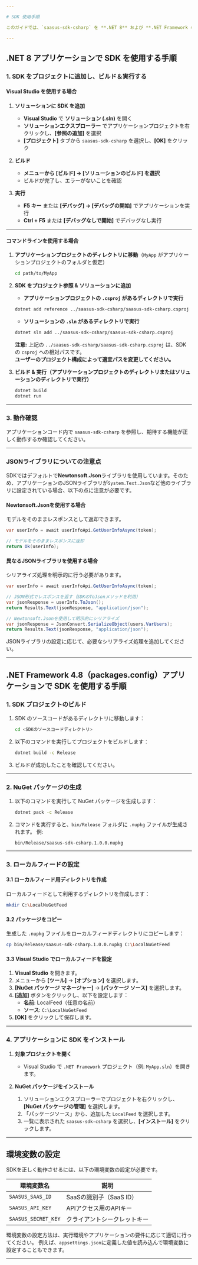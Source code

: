 ```yaml
---

# SDK 使用手順

このガイドでは、`saasus-sdk-csharp` を **.NET 8** および **.NET Framework 4.8** アプリケーションに導入する手順を説明します。

---
```


## .NET 8 アプリケーションで SDK を使用する手順

### 1. SDK をプロジェクトに追加し、ビルド＆実行する

#### **Visual Studio を使用する場合**

1. **ソリューションに SDK を追加**

   - **Visual Studio** で **ソリューション (.sln)** を開く
   - **ソリューションエクスプローラー** でアプリケーションプロジェクトを右クリックし、**[参照の追加]** を選択
   - **[プロジェクト]** タブから `saasus-sdk-csharp` を選択し、**[OK]** をクリック

2. **ビルド**

   - **メニューから [ビルド] → [ソリューションのビルド] を選択**
   - ビルドが完了し、エラーがないことを確認

3. **実行**

   - **F5 キー** または **[デバッグ] → [デバッグの開始]** でアプリケーションを実行
   - **Ctrl + F5** または **[デバッグなしで開始]** でデバッグなし実行

---

#### **コマンドラインを使用する場合**

1. **アプリケーションプロジェクトのディレクトリに移動**（`MyApp` がアプリケーションプロジェクトのフォルダと仮定）

   ```bash
   cd path/to/MyApp
   ```

2. **SDK をプロジェクト参照 & ソリューションに追加**

   - **アプリケーションプロジェクトの ********`.csproj`******** があるディレクトリで実行**

   ```bash
   dotnet add reference ../saasus-sdk-csharp/saasus-sdk-csharp.csproj
   ```

   - **ソリューションの ********`.sln`******** があるディレクトリで実行**

   ```bash
   dotnet sln add ../saasus-sdk-csharp/saasus-sdk-csharp.csproj
   ```

   **注意:**
   上記の `../saasus-sdk-csharp/saasus-sdk-csharp.csproj` は、SDK の `csproj` への相対パスです。  
   **ユーザーのプロジェクト構成によって適宜パスを変更してください。**

3. **ビルド & 実行（アプリケーションプロジェクトのディレクトリまたはソリューションのディレクトリで実行）**

   ```bash
   dotnet build
   dotnet run
   ```

---

### 3. 動作確認

アプリケーションコード内で `saasus-sdk-csharp` を参照し、期待する機能が正しく動作するか確認してください。

---

### **JSONライブラリについての注意点**

SDKではデフォルトで**Newtonsoft.Json**ライブラリを使用しています。そのため、アプリケーションのJSONライブラリが`System.Text.Json`など他のライブラリに設定されている場合、以下の点に注意が必要です。

#### **Newtonsoft.Jsonを使用する場合**
モデルをそのままレスポンスとして返却できます。

```csharp
var userInfo = await userInfoApi.GetUserInfoAsync(token);

// モデルをそのままレスポンスに返却
return Ok(userInfo);
```

#### **異なるJSONライブラリを使用する場合**
シリアライズ処理を明示的に行う必要があります。

```csharp
var userInfo = await userInfoApi.GetUserInfoAsync(token);

// JSON形式でレスポンスを返す（SDKのToJsonメソッドを利用）
var jsonResponse = userInfo.ToJson();
return Results.Text(jsonResponse, "application/json");

// Newtonsoft.Jsonを使用して明示的にシリアライズ
var jsonResponse = JsonConvert.SerializeObject(users.VarUsers);
return Results.Text(jsonResponse, "application/json");
```

JSONライブラリの設定に応じて、必要なシリアライズ処理を追加してください。

---

## .NET Framework 4.8（packages.config）アプリケーションで SDK を使用する手順

### **1. SDK プロジェクトのビルド**

1. SDK のソースコードがあるディレクトリに移動します：
   ```bash
   cd <SDKのソースコードディレクトリ>
   ```

2. 以下のコマンドを実行してプロジェクトをビルドします：
   ```bash
   dotnet build -c Release
   ```

3. ビルドが成功したことを確認してください。

---

### **2. NuGet パッケージの生成**

1. 以下のコマンドを実行して NuGet パッケージを生成します：
   ```bash
   dotnet pack -c Release
   ```

2. コマンドを実行すると、`bin/Release` フォルダに `.nupkg` ファイルが生成されます。
   例:
   ```
   bin/Release/saasus-sdk-csharp.1.0.0.nupkg
   ```

---

### **3. ローカルフィードの設定**

#### **3.1 ローカルフィード用ディレクトリを作成**
ローカルフィードとして利用するディレクトリを作成します：
```bash
mkdir C:\LocalNuGetFeed
```

#### **3.2 パッケージをコピー**
生成した `.nupkg` ファイルをローカルフィードディレクトリにコピーします：
```bash
cp bin/Release/saasus-sdk-csharp.1.0.0.nupkg C:\LocalNuGetFeed
```

#### **3.3 Visual Studio でローカルフィードを設定**
1. **Visual Studio** を開きます。
2. メニューから **[ツール]** → **[オプション]** を選択します。
3. **[NuGet パッケージ マネージャー]** → **[パッケージ ソース]** を選択します。
4. **[追加]** ボタンをクリックし、以下を設定します：
    - **名前**: LocalFeed（任意の名前）
    - **ソース**: `C:\LocalNuGetFeed`
5. **[OK]** をクリックして保存します。

---

### **4. アプリケーションに SDK をインストール**

1. **対象プロジェクトを開く**
   - Visual Studio で `.NET Framework` プロジェクト（例: `MyApp.sln`）を開きます。

2. **NuGet パッケージをインストール**
   1. ソリューションエクスプローラーでプロジェクトを右クリックし、**[NuGet パッケージの管理]** を選択します。
   2. 「パッケージソース」から、追加した `LocalFeed` を選択します。
   3. 一覧に表示された `saasus-sdk-csharp` を選択し、**[インストール]** をクリックします。

---

## 環境変数の設定

SDKを正しく動作させるには、以下の環境変数の設定が必要です。

| 環境変数名          | 説明                          |
|-----------------------|-------------------------------|
| `SAASUS_SAAS_ID`      | SaaSの識別子（SaaS ID）       |
| `SAASUS_API_KEY`      | APIアクセス用のAPIキー       |
| `SAASUS_SECRET_KEY`   | クライアントシークレットキー |

環境変数の設定方法は、実行環境やアプリケーションの要件に応じて適切に行ってください。
例えば、`appsettings.json`に定義した値を読み込んで環境変数に設定することもできます。

---


